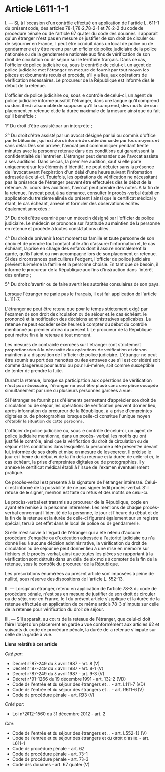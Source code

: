 # Article L611-1-1

I. ― Si, à l'occasion d'un contrôle effectué en application de l'article L. 611-1 du présent code, des articles
78-1,78-2,78-2-1 et 78-2-2 du code de procédure pénale ou de l'article 67 quater du code des douanes, il apparaît qu'un
étranger n'est pas en mesure de justifier de son droit de circuler ou de séjourner en France, il peut être conduit dans un
local de police ou de gendarmerie et y être retenu par un officier de police judiciaire de la police nationale ou de la
gendarmerie nationale aux fins de vérification de son droit de circulation ou de séjour sur le territoire français. Dans ce
cas, l'officier de police judiciaire ou, sous le contrôle de celui-ci, un agent de police judiciaire met l'étranger en mesure
de fournir par tout moyen les pièces et documents requis et procède, s'il y a lieu, aux opérations de vérification
nécessaires. Le procureur de la République est informé dès le début de la retenue. 

L'officier de police judiciaire ou, sous le contrôle de celui-ci, un agent de police judiciaire informe aussitôt l'étranger,
dans une langue qu'il comprend ou dont il est raisonnable de supposer qu'il la comprend, des motifs de son placement en
retenue et de la durée maximale de la mesure ainsi que du fait qu'il bénéficie : 

1° Du droit d'être assisté par un interprète ; 

2° Du droit d'être assisté par un avocat désigné par lui ou commis d'office par le bâtonnier, qui est alors informé de cette
demande par tous moyens et sans délai. Dès son arrivée, l'avocat peut communiquer pendant trente minutes avec la personne
retenue dans des conditions qui garantissent la confidentialité de l'entretien. L'étranger peut demander que l'avocat assiste
à ses auditions. Dans ce cas, la première audition, sauf si elle porte uniquement sur les éléments d'identité, ne peut
débuter sans la présence de l'avocat avant l'expiration d'un délai d'une heure suivant l'information adressée à celui-ci.
Toutefois, les opérations de vérification ne nécessitant pas la présence de l'étranger peuvent être effectuées dès le début
de la retenue. Au cours des auditions, l'avocat peut prendre des notes. A la fin de la retenue, l'avocat peut, à sa demande,
consulter le procès-verbal établi en application du treizième alinéa du présent I ainsi que le certificat médical y étant, le
cas échéant, annexé et formuler des observations écrites également annexées ; 

3° Du droit d'être examiné par un médecin désigné par l'officier de police judiciaire. Le médecin se prononce sur l'aptitude
au maintien de la personne en retenue et procède à toutes constatations utiles ; 

4° Du droit de prévenir à tout moment sa famille et toute personne de son choix et de prendre tout contact utile afin
d'assurer l'information et, le cas échéant, la prise en charge des enfants dont il assure normalement la garde, qu'ils
l'aient ou non accompagné lors de son placement en retenue. Si des circonstances particulières l'exigent, l'officier de
police judiciaire prévient lui-même la famille et la personne choisie. En tant que de besoin, il informe le procureur de la
République aux fins d'instruction dans l'intérêt des enfants ; 

5° Du droit d'avertir ou de faire avertir les autorités consulaires de son pays. 

Lorsque l'étranger ne parle pas le français, il est fait application de l'article L. 111-7. 

L'étranger ne peut être retenu que pour le temps strictement exigé par l'examen de son droit de circulation ou de séjour et,
le cas échéant, le prononcé et la notification des décisions administratives applicables. La retenue ne peut excéder seize
heures à compter du début du contrôle mentionné au premier alinéa du présent I. Le procureur de la République peut mettre fin
à la retenue à tout moment. 

Les mesures de contrainte exercées sur l'étranger sont strictement proportionnées à la nécessité des opérations de
vérification et de son maintien à la disposition de l'officier de police judiciaire. L'étranger ne peut être soumis au port
des menottes ou des entraves que s'il est considéré soit comme dangereux pour autrui ou pour lui-même, soit comme susceptible
de tenter de prendre la fuite. 

Durant la retenue, lorsque sa participation aux opérations de vérification n'est pas nécessaire, l'étranger ne peut être
placé dans une pièce occupée simultanément par une ou plusieurs personnes gardées à vue. 

Si l'étranger ne fournit pas d'éléments permettant d'apprécier son droit de circulation ou de séjour, les opérations de
vérification peuvent donner lieu, après information du procureur de la République, à la prise d'empreintes digitales ou de
photographies lorsque celle-ci constitue l'unique moyen d'établir la situation de cette personne. 

L'officier de police judiciaire ou, sous le contrôle de celui-ci, un agent de police judiciaire mentionne, dans un procès-
verbal, les motifs qui ont justifié le contrôle, ainsi que la vérification du droit de circulation ou de séjour et les
conditions dans lesquelles la personne a été présentée devant lui, informée de ses droits et mise en mesure de les exercer.
Il précise le jour et l'heure du début et de la fin de la retenue et la durée de celle-ci et, le cas échéant, la prise
d'empreintes digitales ou de photographies. Il y annexe le certificat médical établi à l'issue de l'examen éventuellement
pratiqué. 

Ce procès-verbal est présenté à la signature de l'étranger intéressé. Celui-ci est informé de la possibilité de ne pas signer
ledit procès-verbal. S'il refuse de le signer, mention est faite du refus et des motifs de celui-ci. 

Le procès-verbal est transmis au procureur de la République, copie en ayant été remise à la personne intéressée. Les mentions
de chaque procès-verbal concernant l'identité de la personne, le jour et l'heure du début et de la fin de la retenue et la
durée de celle-ci figurent également sur un registre spécial, tenu à cet effet dans le local de police ou de gendarmerie. 

Si elle n'est suivie à l'égard de l'étranger qui a été retenu d'aucune procédure d'enquête ou d'exécution adressée à
l'autorité judiciaire ou n'a donné lieu à aucune décision administrative, la vérification du droit de circulation ou de
séjour ne peut donner lieu à une mise en mémoire sur fichiers et le procès-verbal, ainsi que toutes les pièces se rapportant
à la vérification sont détruits dans un délai de six mois à compter de la fin de la retenue, sous le contrôle du procureur de
la République. 

Les prescriptions énumérées au présent article sont imposées à peine de nullité, sous réserve des dispositions de l'article
L. 552-13. 

II. ― Lorsqu'un étranger, retenu en application de l'article 78-3 du code de procédure pénale, n'est pas en mesure de
justifier de son droit de circuler ou de séjourner en France, le I du présent article s'applique et la durée de la retenue
effectuée en application de ce même article 78-3 s'impute sur celle de la retenue pour vérification du droit de séjour. 

III. ― S'il apparaît, au cours de la retenue de l'étranger, que celui-ci doit faire l'objet d'un placement en garde à vue
conformément aux articles 62 et suivants du code de procédure pénale, la durée de la retenue s'impute sur celle de la garde à
vue.

**Liens relatifs à cet article**

_Cité par_:

  - Décret n°87-249 du 8 avril 1987 - art. 8 (V)
  - Décret n°87-249 du 8 avril 1987 - art. 8-1 (V)
  - Décret n°87-249 du 8 avril 1987 - art. 9-3 (V)
  - Décret n°91-1266 du 19 décembre 1991 - art. 132-2 (VD)
  - Code de l'entrée et du séjour des étrangers et ... - art. L111-7 (VD)
  - Code de l'entrée et du séjour des étrangers et ... - art. R611-6 (V)
  - Code de procédure pénale - art. R93 (V)

_Créé par_:

  - Loi n°2012-1560 du 31 décembre 2012 - art. 2

_Cite_:

  - Code de l'entrée et du séjour des étrangers et ... - art. L552-13 (V)
  - Code de l'entrée et du séjour des étrangers et du droit d'asile. - art. L611-1
  - Code de procédure pénale - art. 62
  - Code de procédure pénale - art. 78-1
  - Code de procédure pénale - art. 78-3
  - Code des douanes - art. 67 quater (V)
